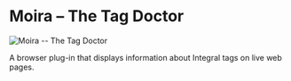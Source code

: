 Moira – The Tag Doctor
==============

![](https://i.imgur.com/YAJ6MQ5.png "Moira -- The Tag Doctor")

A browser plug-in that displays information about Integral tags on live web pages.
